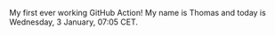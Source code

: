 My first ever working GitHub Action!
My name is Thomas and today is Wednesday, 3 January, 07:05 CET. 
